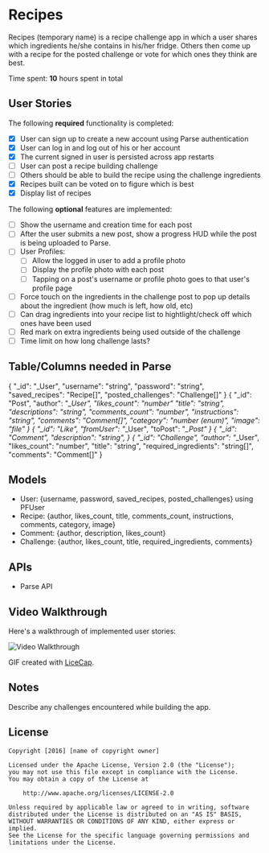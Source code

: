 # Recipes

Recipes (temporary name) is a recipe challenge app in which a user shares which ingredients he/she contains in his/her fridge. Others then come up with a recipe for the posted challenge or vote for which ones they think are best.

Time spent: **10** hours spent in total

## User Stories

The following **required** functionality is completed:

- [x] User can sign up to create a new account using Parse authentication
- [x] User can log in and log out of his or her account
- [x] The current signed in user is persisted across app restarts
- [ ] User can post a recipe building challenge
- [ ] Others should be able to build the recipe using the challenge ingredients
- [x] Recipes built can be voted on to figure which is best
- [x] Display list of recipes

The following **optional** features are implemented:

- [ ] Show the username and creation time for each post
- [ ] After the user submits a new post, show a progress HUD while the post is being uploaded to Parse.
- [ ] User Profiles:
   - [ ] Allow the logged in user to add a profile photo
   - [ ] Display the profile photo with each post
   - [ ] Tapping on a post's username or profile photo goes to that user's profile page
- [ ] Force touch on the ingredients in the challenge post to pop up details about the ingredient (how much is left, how old, etc)
- [ ] Can drag ingredients into your recipe list to hightlight/check off which ones have been used
- [ ] Red mark on extra ingredients being used outside of the challenge
- [ ] Time limit on how long challenge lasts?

## Table/Columns needed in Parse

{
   "_id": "_User",
   "username": "string",
   "password": "string",
   "saved_recipes": "Recipe[]",
   "posted_challenges": "Challenge[]"
}
{
   "_id": "Post",
   "author": "*_User",
   "likes_count": "number"
   "title": "string",
   "descriptions": "string",
   "comments_count": "number",
   "instructions": "string",
   "comments": "Comment[]",
   "category": "number (enum)",
   "image": "file"
}
{
   "_id": "Like",
   "fromUser": "*_User",
   "toPost": "*_Post"
}
{
   "_id": "Comment",
   "description": "string",
}
{
   "_id": "Challenge",
   "author": "*_User",
   "likes_count": "number",
   "title": "string",
   "required_ingredients": "string[]",
   "comments": "Comment[]"
}

## Models
- User: {username, password, saved_recipes, posted_challenges} using PFUser
- Recipe: {author, likes_count, title, comments_count, instructions, comments, category, image}
- Comment: {author, description, likes_count}
- Challenge: {author, likes_count, title, required_ingredients, comments}

## APIs
- Parse API

## Video Walkthrough 

Here's a walkthrough of implemented user stories:

<img src='http://i.imgur.com/YOFpvtX.gif' title='Video Walkthrough' width='' alt='Video Walkthrough' />

GIF created with [LiceCap](http://www.cockos.com/licecap/).

## Notes

Describe any challenges encountered while building the app.

## License

    Copyright [2016] [name of copyright owner]

    Licensed under the Apache License, Version 2.0 (the "License");
    you may not use this file except in compliance with the License.
    You may obtain a copy of the License at

        http://www.apache.org/licenses/LICENSE-2.0

    Unless required by applicable law or agreed to in writing, software
    distributed under the License is distributed on an "AS IS" BASIS,
    WITHOUT WARRANTIES OR CONDITIONS OF ANY KIND, either express or implied.
    See the License for the specific language governing permissions and
    limitations under the License.
